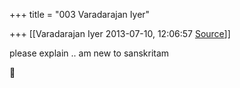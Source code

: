+++
title = "003 Varadarajan Iyer"

+++
[[Varadarajan Iyer	2013-07-10, 12:06:57 [Source](https://groups.google.com/g/samskrita/c/Jv2jZp_Jba0)]]



please explain .. am new to sanskritam



